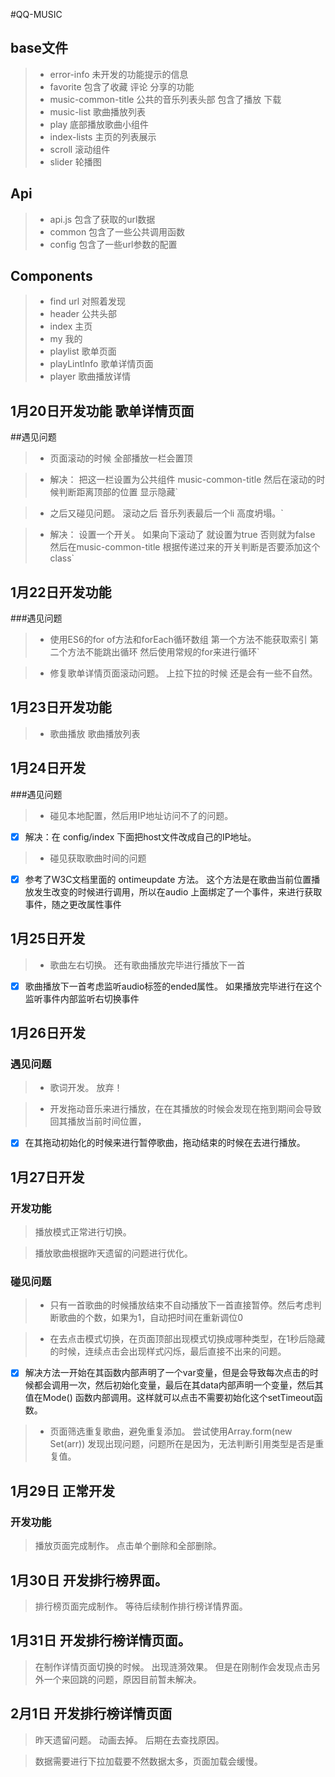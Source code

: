 #QQ-MUSIC

## base文件
  > * error-info  未开发的功能提示的信息
  > * favorite 包含了收藏  评论 分享的功能
  > * music-common-title 公共的音乐列表头部 包含了播放 下载
  > * music-list  歌曲播放列表
  > * play 底部播放歌曲小组件
  > * index-lists 主页的列表展示
  > * scroll  滚动组件
  > * slider  轮播图

## Api
  > * api.js 包含了获取的url数据
  > * common  包含了一些公共调用函数
  > * config 包含了一些url参数的配置

## Components
  > * find  url 对照着发现
  > * header  公共头部
  > * index   主页
  > * my  我的
  > * playlist  歌单页面
  > * playLintInfo  歌单详情页面
  > * player  歌曲播放详情

## 1月20日开发功能   歌单详情页面

##遇见问题

  > * 页面滚动的时候 全部播放一栏会置顶

  > * 解决： 把这一栏设置为公共组件 music-common-title  然后在滚动的时候判断距离顶部的位置 显示隐藏`

  > * 之后又碰见问题。  滚动之后  音乐列表最后一个li  高度坍塌。`

  > * 解决： 设置一个开关。  如果向下滚动了 就设置为true  否则就为false 然后在music-common-title 根据传递过来的开关判断是否要添加这个class`

## 1月22日开发功能

###遇见问题

  > * 使用ES6的for of方法和forEach循环数组 第一个方法不能获取索引 第二个方法不能跳出循环 然后使用常规的for来进行循环`

  > * 修复歌单详情页面滚动问题。  上拉下拉的时候 还是会有一些不自然。

## 1月23日开发功能

  > * 歌曲播放  歌曲播放列表

## 1月24日开发

###遇见问题

 > * 碰见本地配置，然后用IP地址访问不了的问题。
 - [x] 解决：在 config/index 下面把host文件改成自己的IP地址。

 > * 碰见获取歌曲时间的问题
 - [x] 参考了W3C文档里面的 ontimeupdate 方法。  这个方法是在歌曲当前位置播放发生改变的时候进行调用，所以在audio 上面绑定了一个事件，来进行获取事件，随之更改属性事件

## 1月25日开发

  > * 歌曲左右切换。  还有歌曲播放完毕进行播放下一首
  - [x] 歌曲播放下一首考虑监听audio标签的ended属性。 如果播放完毕进行在这个监听事件内部监听右切换事件

## 1月26日开发

### 遇见问题
  > * 歌词开发。   放弃！

  > * 开发拖动音乐来进行播放，在在其播放的时候会发现在拖到期间会导致回其播放当前时间位置，
  - [x] 在其拖动初始化的时候来进行暂停歌曲，拖动结束的时候在去进行播放。

## 1月27日开发

### 开发功能

  > 播放模式正常进行切换。

  > 播放歌曲根据昨天遗留的问题进行优化。

### 碰见问题

  > * 只有一首歌曲的时候播放结束不自动播放下一首直接暂停。然后考虑判断歌曲的个数，如果为1，自动把时间在重新调位0

  > * 在去点击模式切换，在页面顶部出现模式切换成哪种类型，在1秒后隐藏的时候，连续点击会出现样式闪烁，最后直接不出来的问题。

  - [x] 解决方法一开始在其函数内部声明了一个var变量，但是会导致每次点击的时候都会调用一次，然后初始化变量，最后在其data内部声明一个变量，然后其值在Mode() 函数内部调用。这样就可以点击不需要初始化这个setTimeout函数。

  > * 页面筛选重复歌曲，避免重复添加。 尝试使用Array.form(new Set(arr)) 发现出现问题，问题所在是因为，无法判断引用类型是否是重复值。

## 1月29日 正常开发

### 开发功能
  > 播放页面完成制作。
  > 点击单个删除和全部删除。

## 1月30日 开发排行榜界面。
  > 排行榜页面完成制作。
  > 等待后续制作排行榜详情界面。


## 1月31日 开发排行榜详情页面。

  > 在制作详情页面切换的时候。 出现涟漪效果。 但是在刚制作会发现点击另外一个来回跳的问题，原因目前暂未解决。

## 2月1日  开发排行榜详情页面

  > 昨天遗留问题。 动画去掉。  后期在去查找原因。

  > 数据需要进行下拉加载要不然数据太多，页面加载会缓慢。
